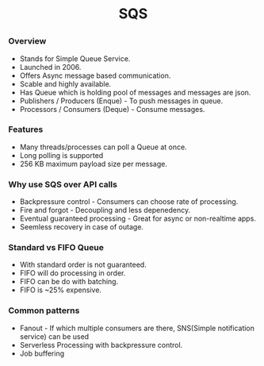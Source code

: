 <h1 style="text-align:center;"> SQS </p>

### Overview

- Stands for Simple Queue Service.
- Launched in 2006.
- Offers Async message based communication.
- Scable and highly available.
- Has Queue which is holding pool of messages and messages are json.
- Publishers / Producers (Enque) - To push messages in queue.
- Processors / Consumers (Deque) - Consume messages.

### Features

- Many threads/processes can poll a Queue at once.
- Long polling is supported
- 256 KB maximum payload size per message.

### Why use SQS over API calls

- Backpressure control - Consumers can choose rate of processing.
- Fire and forgot - Decoupling and less depenedency.
- Eventual guaranteed processing - Great for async or non-realtime apps.
- Seemless recovery in case of outage.

### Standard vs FIFO Queue

- With standard order is not guaranteed.
- FIFO will do processing in order.
- FIFO can be do with batching.
- FIFO is ~25% expensive.

### Common patterns

- Fanout - If which multiple consumers are there, SNS(Simple notification service) can be used
- Serverless Processing with backpressure control.
- Job buffering

